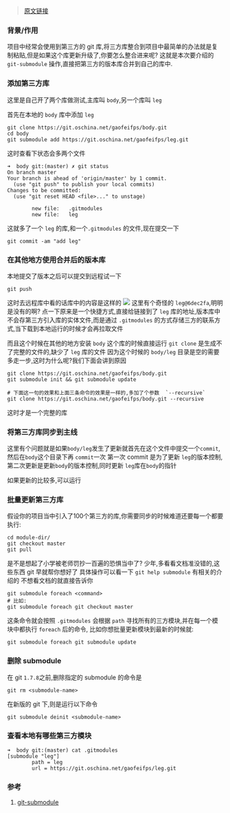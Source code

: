 ﻿> [原文链接](https://blog.justwe.site/post/git-submodule/)

### 背景/作用
项目中经常会使用到第三方的 git 库,将三方库整合到项目中最简单的办法就是复制粘贴,但是如果这个库更新升级了,你要怎么整合进来呢?
这就是本次要介绍的 `git-submodule` 操作,直接把第三方的版本库合并到自己的库中.

### 添加第三方库
这里是自己开了两个库做测试,主库叫 `body`,另一个库叫 `leg`

首先在本地的 `body` 库中添加 `leg`
```shell
git clone https://git.oschina.net/gaofeifps/body.git
cd body
git submodule add https://git.oschina.net/gaofeifps/leg.git
```
这时查看下状态会多两个文件

```shell
➜  body git:(master) ✗ git status
On branch master
Your branch is ahead of 'origin/master' by 1 commit.
  (use "git push" to publish your local commits)
Changes to be committed:
  (use "git reset HEAD <file>..." to unstage)

       	new file:   .gitmodules
       	new file:   leg
```
这就多了一个 `leg` 的库,和一个`.gitmodules` 的文件,现在提交一下

```shell
git commit -am "add leg"
```

### 在其他地方使用合并后的版本库
本地提交了版本之后可以提交到远程试一下

```shell
git push
```
这时去远程库中看的话库中的内容是这样的 
![](https://picgo-notes.oss-cn-beijing.aliyuncs.com/img/git_module1.png)
这里有个奇怪的 `leg@6dec2fa`,明明是没有的啊? 点一下原来是一个快捷方式,直接给链接到了 `leg` 库的地址,版本库中不会存第三方引入库的实体文件,而是通过 `.gitmodules` 的方式存储三方的联系方式,当下载到本地运行的时候才会再拉取文件

而且这个时候在其他的地方安装 `body` 这个库的时候直接运行 `git clone` 是生成不了完整的文件的,缺少了 `leg` 库的文件 因为这个时候的 `body/leg` 目录是空的需要多走一步,这时为什么呢?我们下面会讲到原因

```shell
git clone https://git.oschina.net/gaofeifps/body.git
git submodule init && git submodule update

# 下面这一句的效果和上面三条命令的效果是一样的,多加了个参数  `--recursive`
git clone https://git.oschina.net/gaofeifps/body.git --recursive
```

这时才是一个完整的库

### 将第三方库同步到主线

这里有个问题就是如果`body/leg`发生了更新就首先在这个文件中提交一个`commit`,然后在`body`这个目录下再 `commit`一次 第一次 commit 是为了更新 `leg`的版本控制,第二次更新是更新`body`的版本控制,同时更新 `leg`库在`body`的指针

如果更新的比较多,可以运行

### 批量更新第三方库
假设你的项目当中引入了100个第三方的库,你需要同步的时候难道还要每一个都要执行:
```shell
cd module-dir/
git checkout master
git pull
```
是不是想起了小学被老师罚抄一百遍的恐惧当中了? 少年,多看看文档准没错的,这些东西 git 早就帮你想好了 具体操作可以看一下 `git help submodule` 有相关的介绍的 不想看文档的就直接告诉你
```shell
git submodule foreach <command>
# 比如:
git submodule foreach git checkout master
```
这条命令就会按照 `.gitmodules` 会根据 `path` 寻找所有的三方模块,并在每一个模块中都执行 `foreach` 后的命令, 比如你想批量更新模块到最新的时候就:
```shell
git submodule foreach git submodule update
```

### 删除 submodule
在 git `1.7.8`之前,删除指定的 submodule 的命令是
```shell
git rm <submodule-name>
```
在新版的 git 下,则是运行以下命令
```shell
git submodule deinit <submodule-name>
```

### 查看本地有哪些第三方模块
```shell
➜  body git:(master) cat .gitmodules
[submodule "leg"]
       	path = leg
       	url = https://git.oschina.net/gaofeifps/leg.git
```

### 参考

1. [git-submodule](https://blog.justwe.site/post/git-submodule/)